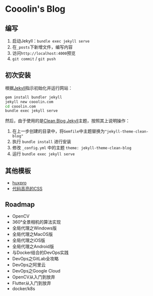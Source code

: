 # Cooolin's Blog

## 编写

1. 启动Jekyll：`bundle exec jekyll serve`
2. 在`_posts`下新增文件，编写内容
3. 访问`http://localhost:4000`预览
4. `git commit` / `git push`

## 初次安装

根据[Jekyll](https://jekyllrb.com/)指示初始化并运行网站：

```sh
gem install bundler jekyll
jekyll new cooolin.com
cd cooolin.com
bundle exec jekyll serve
```

然后，由于使用的是[Clean Blog Jekyll](https://github.com/BlackrockDigital/startbootstrap-clean-blog-jekyll)主题，按照其上说明操作：

1. 在上一步创建的目录中，将`Gemfile`中主题替换为`"jekyll-theme-clean-blog"`
2. 执行 `bundle install` 进行安装
3. 修改 `_config.yml` 中的主题 `theme: jekyll-theme-clean-blog`
4. 运行 `bundle exec jekyll serve`

## 其他模板

- [huxpro](https://github.com/Huxpro/huxpro.github.io/blob/master/README.zh.md)
- [代码高亮的CSS](http://jwarby.github.io/jekyll-pygments-themes/languages/javascript.html)

## Roadmap

- OpenCV
- 360°全景相机的算法实现
- 全局代理之Windows版
- 全局代理之MacOS版
- 全局代理之iOS版
- 全局代理之Android版
- 与Docker结合的DevOps实践
- DevOps之GitLab全攻略
- DevOps之阿里云
- DevOps之Google Cloud
- OpenCV从入门到放弃
- Flutter从入门到放弃
- docker/k8s



